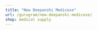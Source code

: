 ```yaml
---
title: "New Deepanshi Medicose"
url: /gurugram/new-deepanshi-medicose/
shop: medical supply
---
```

